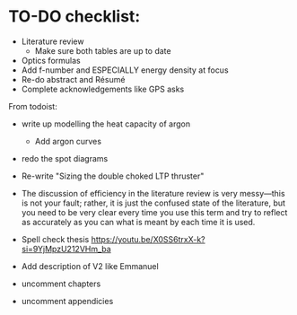 # TO-DO checklist:
- Literature review
    - Make sure both tables are up to date
- Optics formulas
- Add f-number and ESPECIALLY energy density at focus
- Re-do abstract and Résumé
- Complete acknowledgements like GPS asks

From todoist:
- write up modelling the heat capacity of argon
    - Add argon curves
- redo the spot diagrams
- Re-write "Sizing the double choked LTP thruster"
- The discussion of efficiency in the literature review is very messy—this is not your fault; rather, it is just the confused state of the literature, but you need to be very clear every time you use this term and try to reflect as accurately as you can what is meant by each time it is used.
- Spell check thesis https://youtu.be/X0SS6trxX-k?si=9YjMpzU212VHm_ba
- Add description of V2 like Emmanuel


- uncomment chapters
- uncomment appendicies
